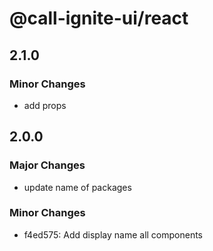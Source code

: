 # @call-ignite-ui/react

## 2.1.0

### Minor Changes

- add props

## 2.0.0

### Major Changes

- update name of packages

### Minor Changes

- f4ed575: Add display name all components
